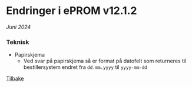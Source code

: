 # Endringer i ePROM v12.1.2
*Juni 2024*

### Teknisk
- Papirskjema
  - Ved svar på papirskjema så er format på datofelt som returneres til bestillersystem endret fra `dd.mm.yyyy` til `yyyy-mm-dd`
    
[Tilbake](./Releaselist)
